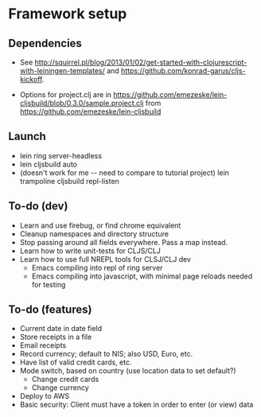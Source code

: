 Framework setup
===============

Dependencies
------------

- See http://squirrel.pl/blog/2013/01/02/get-started-with-clojurescript-with-leiningen-templates/
  and https://github.com/konrad-garus/cljs-kickoff.

- Options for project.clj are in
  https://github.com/emezeske/lein-cljsbuild/blob/0.3.0/sample.project.clj from
  https://github.com/emezeske/lein-cljsbuild

Launch
------

- lein ring server-headless
- lein cljsbuild auto
- (doesn't work for me -- need to compare to tutorial project) lein trampoline cljsbuild repl-listen


To-do (dev)
-----------
- Learn and use firebug, or find chrome equivalent
- Cleanup namespaces and directory structure
- Stop passing around all fields everywhere. Pass a map instead.
- Learn how to write unit-tests for CLJS/CLJ
- Learn how to use full NREPL tools for CLSJ/CLJ dev
  - Emacs compiling into repl of ring server
  - Emacs compiling into javascript, with minimal page reloads needed for testing


To-do (features)
----------------
- Current date in date field
- Store receipts in a file
- Email receipts
- Record currency; default to NIS; also USD, Euro, etc.
- Have list of valid credit cards, etc.
- Mode switch, based on country (use location data to set default?)
  - Change credit cards
  - Change currency
- Deploy to AWS
- Basic security: Client must have a token in order to enter (or view) data

